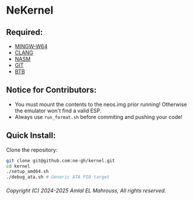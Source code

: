 <!-- Read Me of NeKernel -->

# NeKernel

## Required:

- [MINGW-W64](https://www.mingw-w64.org/)
- [CLANG](https://clang.llvm.org/)
- [NASM](https://nasm.us/)
- [GIT](https://git-scm.com/)
- [BTB](https://github.com/ne-gh/btb)

## Notice for Contributors:

- You must mount the contents to the neos.img prior running! Otherwise the emulator won't find a valid ESP.
- Always use `run_format.sh` before commiting and pushing your code!

## Quick Install:

Clone the repository:

```sh
git clone git@github.com:ne-gh/kernel.git
cd kernel
./setup_amd64.sh
./debug_ata.sh # Generic ATA PIO target
```

###### Copyright (C) 2024-2025 Amlal EL Mahrouss, All rights reserved.
